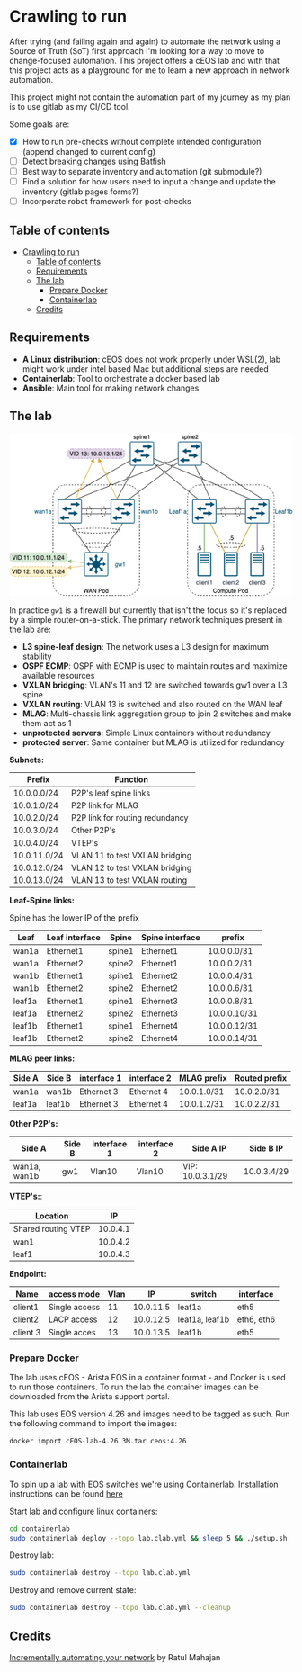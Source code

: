 # Crawling to run

After trying (and failing again and again) to automate the network using a Source of Truth (SoT) first approach I'm looking for a way to move to change-focused automation. This project offers a cEOS lab and with that this project acts as a playground for me to learn a new approach in network automation.

This project might not contain the automation part of my journey as my plan is to use gitlab as my CI/CD tool.

Some goals are:

- [x] How to run pre-checks without complete intended configuration (append changed to current config)
- [ ] Detect breaking changes using Batfish
- [ ] Best way to separate inventory and automation (git submodule?)
- [ ] Find a solution for how users need to input a change and update the inventory (gitlab pages forms?)
- [ ] Incorporate robot framework for post-checks

## Table of contents

- [Crawling to run](#crawling-to-run)
  - [Table of contents](#table-of-contents)
  - [Requirements](#requirements)
  - [The lab](#the-lab)
    - [Prepare Docker](#prepare-docker)
    - [Containerlab](#containerlab)
  - [Credits](#credits)

## Requirements

- **A Linux distribution**: cEOS does not work properly under WSL(2), lab might work under intel based Mac but additional steps are needed
- **Containerlab**: Tool to orchestrate a docker based lab
- **Ansible**: Main tool for making network changes

## The lab

![Lab topo](media/lab.drawio.png)

In practice `gw1` is a firewall but currently that isn't the focus so it's replaced by a simple router-on-a-stick. The primary network techniques present in the lab are:

- **L3 spine-leaf design**: The network uses a L3 design for maximum stability
- **OSPF ECMP**: OSPF with ECMP is used to maintain routes and maximize available resources 
- **VXLAN bridging**: VLAN's 11 and 12 are switched towards gw1 over a L3 spine
- **VXLAN routing**: VLAN 13 is switched and also routed on the WAN leaf
- **MLAG**: Multi-chassis link aggregation group to join 2 switches and make them act as 1
- **unprotected servers**: Simple Linux containers without redundancy
- **protected server**: Same container but MLAG is utilized for redundancy

**Subnets:**

| Prefix       | Function                        |
| ------------ | ------------------------------- |
| 10.0.0.0/24  | P2P's leaf spine links          |
| 10.0.1.0/24  | P2P link for MLAG               |
| 10.0.2.0/24  | P2P link for routing redundancy |
| 10.0.3.0/24  | Other P2P's                     |
| 10.0.4.0/24  | VTEP's                          |
| 10.0.11.0/24 | VLAN 11 to test VXLAN bridging  |
| 10.0.12.0/24 | VLAN 12 to test VXLAN bridging  |
| 10.0.13.0/24 | VLAN 13 to test VXLAN routing   |

**Leaf-Spine links:**

Spine has the lower IP of the prefix

| Leaf   | Leaf interface | Spine  | Spine interface | prefix       |
| ------ | -------------- | ------ | --------------- | ------------ |
| wan1a  | Ethernet1      | spine1 | Ethernet1       | 10.0.0.0/31  |
| wan1a  | Ethernet2      | spine2 | Ethernet1       | 10.0.0.2/31  |
| wan1b  | Ethernet1      | spine1 | Ethernet2       | 10.0.0.4/31  |
| wan1b  | Ethernet2      | spine2 | Ethernet2       | 10.0.0.6/31  |
| leaf1a | Ethernet1      | spine1 | Ethernet3       | 10.0.0.8/31  |
| leaf1a | Ethernet2      | spine2 | Ethernet3       | 10.0.0.10/31 |
| leaf1b | Ethernet1      | spine1 | Ethernet4       | 10.0.0.12/31 |
| leaf1b | Ethernet2      | spine2 | Ethernet4       | 10.0.0.14/31 |

**MLAG peer links:**

| Side A | Side B | interface 1 | interface 2 | MLAG prefix | Routed prefix |
| ------ | ------ | ----------- | ----------- | ----------- | ------------- |
| wan1a  | wan1b  | Ethernet 3  | Ethernet 4  | 10.0.1.0/31 | 10.0.2.0/31   |
| leaf1a | leaf1b | Ethernet 3  | Ethernet 4  | 10.0.1.2/31 | 10.0.2.2/31   |

**Other P2P's:**

| Side A       | Side B | interface 1 | interface 2 | Side A IP        | Side B IP   |
| ------------ | ------ | ----------- | ----------- | ---------------- | ----------- |
| wan1a, wan1b | gw1    | Vlan10      | Vlan10      | VIP: 10.0.3.1/29 | 10.0.3.4/29 |

**VTEP's:**:

| Location            | IP       |
| ------------------- | -------- |
| Shared routing VTEP | 10.0.4.1 |
| wan1                | 10.0.4.2 |
| leaf1               | 10.0.4.3 |

**Endpoint:**

| Name     | access mode   | Vlan | IP        | switch         | interface  |
| -------- | ------------- | ---- | --------- | -------------- | ---------- |
| client1  | Single access | 11   | 10.0.11.5 | leaf1a         | eth5       |
| client2  | LACP access   | 12   | 10.0.12.5 | leaf1a, leaf1b | eth6, eth6 |
| client 3 | Single acces  | 13   | 10.0.13.5 | leaf1b         | eth5       |

### Prepare Docker

The lab uses cEOS - Arista EOS in a container format - and Docker is used to run those containers. To run the lab the container images can be downloaded from the Arista support portal.

This lab uses EOS version 4.26 and images need to be tagged as such. Run the following command to import the images:

```bash
docker import cEOS-lab-4.26.3M.tar ceos:4.26
```

### Containerlab

To spin up a lab with EOS switches we're using Containerlab. Installation instructions can be found [here](https://containerlab.srlinux.dev/install/)

Start lab and configure linux containers:

```bash
cd containerlab
sudo containerlab deploy --topo lab.clab.yml && sleep 5 && ./setup.sh
```

Destroy lab:

```bash
sudo containerlab destroy --topo lab.clab.yml
```

Destroy and remove current state:

```bash
sudo containerlab destroy --topo lab.clab.yml --cleanup
```

## Credits

[Incrementally automating your network](https://www.intentionet.com/blog/incrementally-automating-your-network/) by Ratul Mahajan
